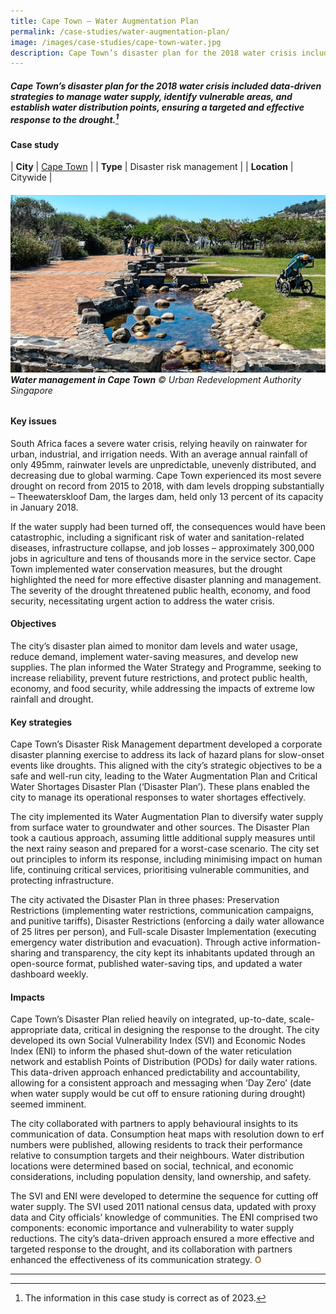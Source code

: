 ```yaml
---
title: Cape Town – Water Augmentation Plan
permalink: /case-studies/water-augmentation-plan/
image: /images/case-studies/cape-town-water.jpg
description: Cape Town’s disaster plan for the 2018 water crisis included data-driven strategies to manage water supply, identify vulnerable areas, and establish water distribution points, ensuring a targeted and effective response to the drought.
---
```


##### Cape Town’s disaster plan for the 2018 water crisis included data-driven strategies to manage water supply, identify vulnerable areas, and establish water distribution points, ensuring a targeted and effective response to the drought.[^1]

#### **Case study**

| **City** | [Cape Town](/cape-town/) |
| **Type** | Disaster risk management |
| **Location** | Citywide |

###### ![Water management in Cape Town](/images/case-studies/cape-town-water.jpg)**Water management in Cape Town** © Urban Redevelopment Authority Singapore

#### **Key issues**

South Africa faces a severe water crisis, relying heavily on rainwater for urban, industrial, and irrigation needs. With an average annual rainfall of only 495mm, rainwater levels are unpredictable, unevenly distributed, and decreasing due to global warming. Cape Town experienced its most severe drought on record from 2015 to 2018, with dam levels dropping substantially – Theewaterskloof Dam, the larges dam, held only 13 percent of its capacity in January 2018. 

If the water supply had been turned off, the consequences would have been catastrophic, including a significant risk of water and sanitation-related diseases, infrastructure collapse, and job losses – approximately 300,000 jobs in agriculture and tens of thousands more in the service sector. Cape Town implemented water conservation measures, but the drought highlighted the need for more effective disaster planning and management. The severity of the drought threatened public health, economy, and food security, necessitating urgent action to address the water crisis.

#### **Objectives**

The city’s disaster plan aimed to monitor dam levels and water usage, reduce demand, implement water-saving measures, and develop new supplies. The plan informed the Water Strategy and Programme, seeking to increase reliability, prevent future restrictions, and protect public health, economy, and food security, while addressing the impacts of extreme low rainfall and drought.

#### **Key strategies**

Cape Town’s Disaster Risk Management department developed a corporate disaster planning exercise to address its lack of hazard plans for slow-onset events like droughts. This aligned with the city’s strategic objectives to be a safe and well-run city, leading to the Water Augmentation Plan and Critical Water Shortages Disaster Plan (‘Disaster Plan’). These plans enabled the city to manage its operational responses to water shortages effectively.

The city implemented its Water Augmentation Plan to diversify water supply from surface water to groundwater and other sources. The Disaster Plan took a cautious approach, assuming little additional supply measures until the next rainy season and prepared for a worst-case scenario. The city set out principles to inform its response, including minimising impact on human life, continuing critical services, prioritising vulnerable communities, and protecting infrastructure.

The city activated the Disaster Plan in three phases: Preservation Restrictions (implementing water restrictions, communication campaigns, and punitive tariffs), Disaster Restrictions (enforcing a daily water allowance of 25 litres per person), and Full-scale Disaster Implementation (executing emergency water distribution and evacuation). Through active information-sharing and transparency, the city kept its inhabitants updated through an open-source format, published water-saving tips, and updated a water dashboard weekly.

#### **Impacts**

Cape Town’s Disaster Plan relied heavily on integrated, up-to-date, scale-appropriate data, critical in designing the response to the drought. The city developed its own Social Vulnerability Index (SVI) and Economic Nodes Index (ENI) to inform the phased shut-down of the water reticulation network and establish Points of Distribution (PODs) for daily water rations. This data-driven approach enhanced predictability and accountability, allowing for a consistent approach and messaging when ‘Day Zero’ (date when water supply would be cut off to ensure rationing during drought) seemed imminent.

The city collaborated with partners to apply behavioural insights to its communication of data. Consumption heat maps with resolution down to erf numbers were published, allowing residents to track their performance relative to consumption targets and their neighbours. Water distribution locations were determined based on social, technical, and economic considerations, including population density, land ownership, and safety.

The SVI and ENI were developed to determine the sequence for cutting off water supply. The SVI used 2011 national census data, updated with proxy data and City officials’ knowledge of communities. The ENI comprised two components: economic importance and vulnerability to water supply reductions. The city’s data-driven approach ensured a more effective and targeted response to the drought, and its collaboration with partners enhanced the effectiveness of its communication strategy. **<font color="#967942">O</font>**

---

[^1]: The information in this case study is correct as of 2023.
